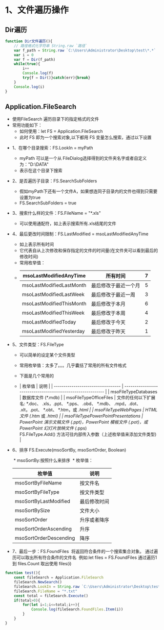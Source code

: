 # 1、文件遍历操作

## Dir遍历

```javascript
function Dir文件遍历(){
	// 路径格式化字符串 String.raw `路径`
	var f_path = String.raw `C:\Users\Administrator\Desktop\test\*.*`
	var i = 0
	var f = Dir(f_path)
	while(true){
		i++
		Console.log(f)
		try{f = Dir()}catch(err){break}
	}
	Console.log(i)
}
```

##  Application.FileSearch
* 使用FileSearch 遍历目录下的指定格式的文件
* 常用功能如下：
  	* 如何使用：let FS = Application.FileSearch
  	* 此时 FS 即为一个搜索对象,以下都用 FS 变量怎么搜索，通过以下设置
- 1、在哪个目录搜索：FS.LookIn = myPath
  	* myPath 可以是一个从 FileDialog选择得到的文件夹名字或者自定义为："D:\\DATA"
  	* 表示在这个目录下搜索
  
- 2、是否遍历子目录：FS.SearchSubFolders
  	* 假如myPath下还有一个文件A，如果想连同子目录内的文件也得到只需要设置为true
  	* FS.SearchSubFolders = true
  
- 3、搜索什么样的文件：FS.FileName = "*.xls"
  	* 可以使用通配符，如上表示搜索所有.xls结尾的文件
  
- 4、最后更改时间限制：FS.LastModified = msoLastModifiedAnyTime
	* 如上表示所有时间
	* 它代表自从上次修改和保存指定的文件的时间量(在文件夹可以看到最后的修改时间)
	* 常用枚举值：
	* | msoLastModifiedAnyTime   | 所有时间             | 7    |
		| ------------------------ | -------------------- | ---- |
		| msoLastModifiedLastMonth | 最后修改于最近一个月 | 5    |
		| msoLastModifiedLastWeek  | 最后修改于最近一周   | 3    |
		| msoLastModifiedThisMonth | 最后修改于本月       | 6    |
		| msoLastModifiedThisWeek  | 最后修改于本周       | 4    |
		| msoLastModifiedToday     | 最后修改于今天       | 2    |
		| msoLastModifiedYesterday | 最后修改于昨天       | 1    |
		
		
	
- 5、文件类型：FS.FileType
	* 可以简单的设定某个文件类型
	
	* 常用枚举值：太多了。。。几乎囊括了常用的所有文件格式
	
	* 下面是几个常用的
	
	  
	
	* | 枚举值                             | 说明                                                         |
    | ---------------------------------- | ------------------------------------------------------------ |
    | msoFileTypeDatabases               | 数据库文件 (*.mdb)                                           |
    | msoFileTypeOfficeFiles             | 文件的任何以下扩展名: *.doc、 .xls，.ppt、 *.pps、 .obd、 *.mdb、 .mpd，.dot、 .xlt，.pot、 *.obt、 *.htm，或 *.html |
    | msoFileTypeWebPages                | HTML 文件 (*.htm 或 *.html)                                  |
    | msoFileTypePowerPointPresentations | PowerPoint 演示文稿文件 (.ppt)，PowerPoint 模板文件 (.pot)，或 PowerPoint 幻灯片放映文件 (*.pps)<br/>FS.FileType.Add() 方法可往内部传入参数（上述枚举值来添加文件类型) |
    
    
  
- 6、排序 FS.Execute(msoSortBy, msoSortOrder, Boolean)

  ​	* msoSortBy:按照什么来排序
  ​	* 枚举值：

  | 枚举值      | 说明     |
  | ---------------------- | ------------ |
  | msoSortByFileName    | 按文件名    |
  | msoSortByFileType      | 按文件类型   |
  | msoSortByLastModified  | 最后修改时间 |
  | msoSortBySize          | 文件大小     |
  | msoSortOrder           | 升序或者降序 |
  | msoSortOrderAscending  | 升序         |
  | msoSortOrderDescending | 降序         |

  

- 7、最后一步：FS.FoundFiles
​	将返回符合条件的一个搜索集合对象。
​	通过遍历可以取出所有符合条件的文件名
​	例如:let files = FS.FoundFiles
​	通过遍历1 到 files.Count 取出使用 files(i)

```javascript
function test(){
	const fileSearch = Application.FileSearch
	fileSearch.NewSearch()
	fileSearch.LookIn = String.raw `C:\Users\Administrator\Desktop\test`
	fileSearch.FileName = "*.txt"
	const total = fileSearch.Execute() 
	if(total>0){
		for(let i=1;i<=total;i++){
			Console.log(fileSearch.FoundFiles.Item(i))
		}
	}
}
```